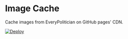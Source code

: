 # Image Cache

Cache images from EveryPolitician on GitHub pages' CDN.

[![Deploy](https://www.herokucdn.com/deploy/button.svg)](https://heroku.com/deploy)
